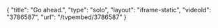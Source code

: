 {
    "title": "Go ahead.",
    "type": "solo",
    "layout": "iframe-static",
    "videoId": "3786587",
    "url": "\/tvpembed\/3786587"
}